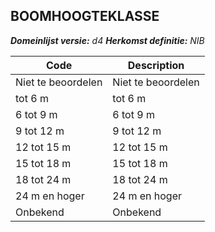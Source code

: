 ## BOOMHOOGTEKLASSE

*__Domeinlijst versie:__ d4*
*__Herkomst definitie:__ NIB*

|__Code__ |__Description__	|
|	---	|	---	|
| Niet te beoordelen | Niet te beoordelen |
| tot 6 m | tot 6 m |
| 6 tot 9 m | 6 tot 9 m |
| 9 tot 12 m | 9 tot 12 m |
| 12 tot 15 m | 12 tot 15 m |
| 15 tot 18 m | 15 tot 18 m |
| 18 tot 24 m | 18 tot 24 m |
| 24 m en hoger | 24 m en hoger |
| Onbekend | Onbekend |
